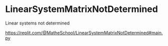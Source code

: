 # LinearSystemMatrixNotDetermined
Linear systems not determined

https://replit.com/@MatheSchool/LinearSystemMatrixNotDetermined#main.py
